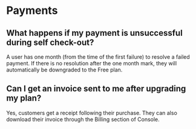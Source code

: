# Payments

## What happens if my payment is unsuccessful during self check-out?

 A user has one month (from the time of the first failure) to resolve a failed payment. If there is no resolution after the one month mark, they will automatically be downgraded to the Free plan.

  

## Can I get an invoice sent to me after upgrading my plan?

 Yes, customers get a receipt following their purchase. They can also download their invoice through the Billing section of Console.

